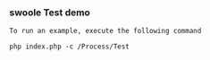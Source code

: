 ### swoole Test demo

```text
To run an example, execute the following command

php index.php -c /Process/Test


```


